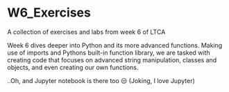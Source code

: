 # W6_Exercises
A collection of exercises and labs from week 6 of LTCA

Week 6 dives deeper into Python and its more advanced functions.
Making use of imports and Pythons built-in function library, we are 
tasked with creating code that focuses on advanced string manipulation, 
classes and objects, and even creating our own functions.

..Oh, and Jupyter notebook is there too 😒 (Joking, I love Jupyter)

